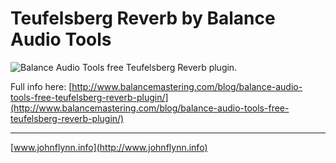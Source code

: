 Teufelsberg Reverb by Balance Audio Tools
===

![Balance Audio Tools free Teufelsberg Reverb plugin.](http://www.balancemastering.com/blog/balance-audio-tools-free-teufelsberg-reverb-plugin/balance-audio-tools-teufelsberg-reverb-plugin.png)

Full info here: [http://www.balancemastering.com/blog/balance-audio-tools-free-teufelsberg-reverb-plugin/](http://www.balancemastering.com/blog/balance-audio-tools-free-teufelsberg-reverb-plugin/)

---

[www.johnflynn.info](http://www.johnflynn.info)
